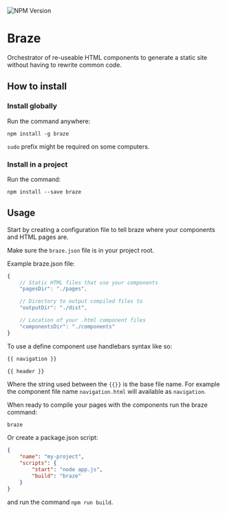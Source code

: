 ![NPM Version](https://d25lcipzij17d.cloudfront.net/badge.svg?id=js&type=6&v=1.1.1&x2=0)

# Braze

Orchestrator of re-useable HTML components to generate a static site without having to rewrite common code.

## How to install

### Install globally

Run the command anywhere:

`npm install -g braze`

`sudo` prefix might be required on some computers.

### Install in a project

Run the command:

`npm install --save braze`

## Usage

Start by creating a configuration file to tell braze where your components and HTML pages are.

Make sure the `braze.json` file is in your project root.

Example braze.json file: 

```javascript
{
    // Static HTML files that use your components
    "pagesDir": "./pages",

    // Directory to output compiled files to
    "outputDir": "./dist",

    // Location of your .html component files
    "componentsDir": "./components"
}
```

To use a define component use handlebars syntax like so:

```html
{{ navigation }}

{{ header }}
```

Where the string used between the `{{}}` is the base file name. For example the component file name `navigation.html` will available as `navigation`.

When ready to compile your pages with the components run the braze command:

`braze`

Or create a package.json script:

```json
{
    "name": "my-project",
    "scripts": {
        "start": "node app.js",
        "build": "braze"
    }
}
```

and run the command `npm run build`.
